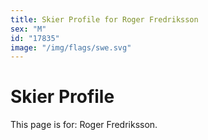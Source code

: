 ```yaml
---
title: Skier Profile for Roger Fredriksson
sex: "M"
id: "17835"
image: "/img/flags/swe.svg" 
---
```


# Skier Profile

This page is for: Roger Fredriksson.
    